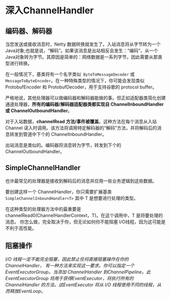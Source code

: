 # 深入ChannelHandler

## 编码器、解码器

当您发送或接收消息时，Netty 数据转换就发生了。入站消息将从字节转为一个Java对象;也就是说，“解码”。如果该消息是出站相反会发生：“编码”，从一个Java对象转为字节。其原因是简单的：网络数据是一系列字节，因此需要从那类型进行转换。



在一般情况下，基类将有一个名字类似` ByteToMessageDecoder` 或 `MessageToByteEncoder`。在一种特殊类型的情况下，你可能会发现类似 ProtobufEncoder 和 ProtobufDecoder，用于支持谷歌的 protocol buffer。



严格地说，其他处理器可以做编码器和解码器能做的事。但正如适配器类简化创建通道处理器，**所有的编码器/解码器适配器类都实现自 ChannelInboundHandler 或 ChannelOutboundHandler**。



对于入站数据，**channelRead 方法/事件被覆盖**。这种方法在每个消息从入站 Channel 读入时调用。该方法将调用特定解码器的“解码”方法，并将解码后的消息转发到管道中下个的 ChannelInboundHandler。

出站消息是类似的。编码器将消息转为字节，转发到下个的 ChannelOutboundHandler。

## SimpleChannelHandler

也许最常见的处理器是接收到解码后的消息并应用一些业务逻辑到这些数据。

要创建这样一个 ChannelHandler，你只需要扩展基类`SimpleChannelInboundHandler<T>` 其中 T 是想要进行处理的类型。

在这种类型的处理器方法中的最重要是 channelRead0(ChannelHandlerContext，T)。在这个调用中，T 是将要处理的消息。 你怎么做，完全取决于你，但无论如何你不能阻塞 I/O线程，因为这可能是不利于高性能。



## 阻塞操作

*I/O 线程一定不能完全阻塞，因此禁止任何直接阻塞操作在你的 ChannelHandler， 有一种方法来实现这一要求。你可以指定一个 EventExecutorGroup。当添加 ChannelHandler 到ChannelPipeline。此 EventExecutorGroup 将用于获得EventExecutor，将执行所有的 ChannelHandler 的方法。这EventExecutor 将从 I/O 线程使用不同的线程，从而释放EventLoop。*

